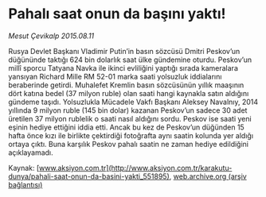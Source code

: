 # Pahalı saat onun da başını yaktı!

*Mesut Çevikalp 2015.08.11*

<div class="pNewsDetailMainContent" itemprop="articleBody">
 <p>
  Rusya Devlet Başkanı Vladimir Putin’in basın sözcüsü Dmitri Peskov’un düğününde taktığı 624 bin dolarlık saat ülke gündemine oturdu. Peskov’un millî sporcu Tatyana Navka ile ikinci evliliğini yaptığı sırada kameralara yansıyan Richard Mille RM 52-01 marka saati yolsuzluk iddialarını beraberinde getirdi. Muhalefet Kremlin basın sözcüsünün yıllık maaşının dört katına bedel (37 milyon ruble) olan saati hangi kaynakla satın aldığını gündeme taşıdı. Yolsuzlukla Mücadele Vakfı Başkanı Aleksey Navalnıy, 2014 yıllında 9 milyon ruble (145 bin dolar) kazanan Peskov’un sadece 30 adet üretilen 37 milyon rublelik o saati nasıl aldığını sordu. Peskov ise saati yeni eşinin hediye ettiğini iddia etti. Ancak bu kez de Peskov’un düğünden 15 hafta önce kızı ile birlikte çektirdiği fotoğrafta aynı saatin kolunda yer aldığı ortaya çıktı. Buna karşılık Peskov pahalı saatin ne zaman hediye edildiğini açıklayamadı.
 </p>
</div>


Kaynak: [www.aksiyon.com.tr](http://www.aksiyon.com.tr/karakutu-dunya/pahali-saat-onun-da-basini-yakti_551895), [web.archive.org (arşiv bağlantısı)](http://web.archive.org/web/20150812125411/http://www.aksiyon.com.tr/karakutu-dunya/pahali-saat-onun-da-basini-yakti_551895)
